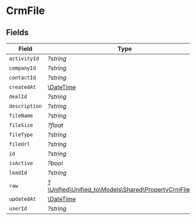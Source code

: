 # CrmFile


## Fields

| Field                                                                                              | Type                                                                                               | Required                                                                                           | Description                                                                                        |
| -------------------------------------------------------------------------------------------------- | -------------------------------------------------------------------------------------------------- | -------------------------------------------------------------------------------------------------- | -------------------------------------------------------------------------------------------------- |
| `activityId`                                                                                       | *?string*                                                                                          | :heavy_minus_sign:                                                                                 | N/A                                                                                                |
| `companyId`                                                                                        | *?string*                                                                                          | :heavy_minus_sign:                                                                                 | N/A                                                                                                |
| `contactId`                                                                                        | *?string*                                                                                          | :heavy_minus_sign:                                                                                 | N/A                                                                                                |
| `createdAt`                                                                                        | [\DateTime](https://www.php.net/manual/en/class.datetime.php)                                      | :heavy_minus_sign:                                                                                 | N/A                                                                                                |
| `dealId`                                                                                           | *?string*                                                                                          | :heavy_minus_sign:                                                                                 | N/A                                                                                                |
| `description`                                                                                      | *?string*                                                                                          | :heavy_minus_sign:                                                                                 | N/A                                                                                                |
| `fileName`                                                                                         | *?string*                                                                                          | :heavy_minus_sign:                                                                                 | N/A                                                                                                |
| `fileSize`                                                                                         | *?float*                                                                                           | :heavy_minus_sign:                                                                                 | N/A                                                                                                |
| `fileType`                                                                                         | *?string*                                                                                          | :heavy_minus_sign:                                                                                 | N/A                                                                                                |
| `fileUrl`                                                                                          | *?string*                                                                                          | :heavy_minus_sign:                                                                                 | N/A                                                                                                |
| `id`                                                                                               | *?string*                                                                                          | :heavy_minus_sign:                                                                                 | N/A                                                                                                |
| `isActive`                                                                                         | *?bool*                                                                                            | :heavy_minus_sign:                                                                                 | N/A                                                                                                |
| `leadId`                                                                                           | *?string*                                                                                          | :heavy_minus_sign:                                                                                 | N/A                                                                                                |
| `raw`                                                                                              | [?\Unified\Unified_to\Models\Shared\PropertyCrmFileRaw](../../Models/Shared/PropertyCrmFileRaw.md) | :heavy_minus_sign:                                                                                 | N/A                                                                                                |
| `updatedAt`                                                                                        | [\DateTime](https://www.php.net/manual/en/class.datetime.php)                                      | :heavy_minus_sign:                                                                                 | N/A                                                                                                |
| `userId`                                                                                           | *?string*                                                                                          | :heavy_minus_sign:                                                                                 | N/A                                                                                                |